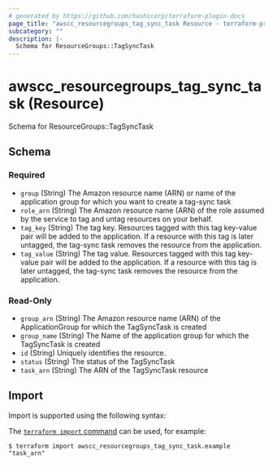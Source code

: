 ```yaml
---
# generated by https://github.com/hashicorp/terraform-plugin-docs
page_title: "awscc_resourcegroups_tag_sync_task Resource - terraform-provider-awscc"
subcategory: ""
description: |-
  Schema for ResourceGroups::TagSyncTask
---
```


# awscc_resourcegroups_tag_sync_task (Resource)

Schema for ResourceGroups::TagSyncTask



<!-- schema generated by tfplugindocs -->
## Schema

### Required

- `group` (String) The Amazon resource name (ARN) or name of the application group for which you want to create a tag-sync task
- `role_arn` (String) The Amazon resource name (ARN) of the role assumed by the service to tag and untag resources on your behalf.
- `tag_key` (String) The tag key. Resources tagged with this tag key-value pair will be added to the application. If a resource with this tag is later untagged, the tag-sync task removes the resource from the application.
- `tag_value` (String) The tag value. Resources tagged with this tag key-value pair will be added to the application. If a resource with this tag is later untagged, the tag-sync task removes the resource from the application.

### Read-Only

- `group_arn` (String) The Amazon resource name (ARN) of the ApplicationGroup for which the TagSyncTask is created
- `group_name` (String) The Name of the application group for which the TagSyncTask is created
- `id` (String) Uniquely identifies the resource.
- `status` (String) The status of the TagSyncTask
- `task_arn` (String) The ARN of the TagSyncTask resource

## Import

Import is supported using the following syntax:

The [`terraform import` command](https://developer.hashicorp.com/terraform/cli/commands/import) can be used, for example:

```shell
$ terraform import awscc_resourcegroups_tag_sync_task.example "task_arn"
```
